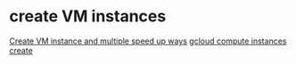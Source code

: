 # create VM instances

[Create VM instance and multiple speed up ways](./2025-08-07_Create-VM-instance-and-multiple-speed-up-ways.md)
[gcloud compute instances create](./2025-07-23_gcloud-compute-instances-create.md)
